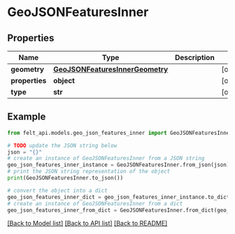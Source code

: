 # GeoJSONFeaturesInner


## Properties

Name | Type | Description | Notes
------------ | ------------- | ------------- | -------------
**geometry** | [**GeoJSONFeaturesInnerGeometry**](GeoJSONFeaturesInnerGeometry.md) |  | [optional] 
**properties** | **object** |  | [optional] 
**type** | **str** |  | [optional] 

## Example

```python
from felt_api.models.geo_json_features_inner import GeoJSONFeaturesInner

# TODO update the JSON string below
json = "{}"
# create an instance of GeoJSONFeaturesInner from a JSON string
geo_json_features_inner_instance = GeoJSONFeaturesInner.from_json(json)
# print the JSON string representation of the object
print(GeoJSONFeaturesInner.to_json())

# convert the object into a dict
geo_json_features_inner_dict = geo_json_features_inner_instance.to_dict()
# create an instance of GeoJSONFeaturesInner from a dict
geo_json_features_inner_from_dict = GeoJSONFeaturesInner.from_dict(geo_json_features_inner_dict)
```
[[Back to Model list]](../README.md#documentation-for-models) [[Back to API list]](../README.md#documentation-for-api-endpoints) [[Back to README]](../README.md)


